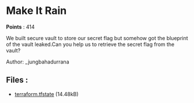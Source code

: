 # Make It Rain
**Points** : 414

We built secure vault to store our secret flag but somehow got the blueprint of the vault leaked.Can you help us to retrieve the secret flag from the vault?

Author: _jungbahadurrana

## Files : 

 - [terraform.tfstate](./terraform.tfstate) (14.48kB)